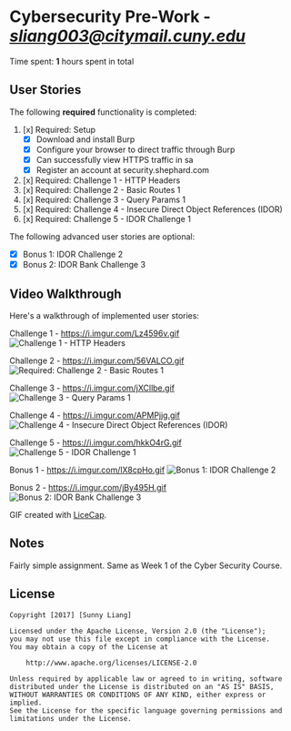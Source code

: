 # Cybersecurity Pre-Work - *sliang003@citymail.cuny.edu* 

Time spent: **1** hours spent in total 

## User Stories

The following **required** functionality is completed:

1. [x]  Required: Setup 
    -  [x]  Download and install Burp
    -  [x]  Configure your browser to direct traffic through Burp
    -  [x]  Can successfully view HTTPS traffic in sa
    -  [x]  Register an account at security.shephard.com
  
2. [x]  Required: Challenge 1 - HTTP Headers
3. [x]  Required: Challenge 2 - Basic Routes 1
4. [x]  Required: Challenge 3 - Query Params 1
5. [x]  Required: Challenge 4 - Insecure Direct Object References (IDOR)
6. [x]  Required: Challenge 5 - IDOR Challenge 1 

The following advanced user stories are optional:

* [x]  Bonus 1: IDOR Challenge 2 
* [x]  Bonus 2: IDOR Bank Challenge 3

## Video Walkthrough

Here's a walkthrough of implemented user stories:

Challenge 1 - https://i.imgur.com/Lz4596v.gif
<img src='https://i.imgur.com/Lz4596v.gif' title='Challenge 1 - HTTP Headers' width='' alt='Challenge 1 - HTTP Headers' />

Challenge 2 - https://i.imgur.com/56VALCO.gif
<img src='https://i.imgur.com/56VALCO.gif' title='Required: Challenge 2 - Basic Routes 1' width='' alt='Required: Challenge 2 - Basic Routes 1' />

Challenge 3 - https://i.imgur.com/jXCllbe.gif
<img src='https://i.imgur.com/jXCllbe.gif' title='Challenge 3 - Query Params 1' width='' alt='Challenge 3 - Query Params 1' />

Challenge 4 - https://i.imgur.com/APMPjjg.gif
<img src='https://i.imgur.com/APMPjjg.gif' title='Challenge 4 - Insecure Direct Object References (IDOR)' width='' alt='Challenge 4 - Insecure Direct Object References (IDOR)' />

Challenge 5 - https://i.imgur.com/hkkO4rG.gif
<img src='https://i.imgur.com/hkkO4rG.gif' title='Challenge 5 - IDOR Challenge 1 ' width='' alt='Challenge 5 - IDOR Challenge 1 ' />

Bonus 1 - https://i.imgur.com/lX8cpHo.gif
<img src='https://i.imgur.com/lX8cpHo.gif' title='' width='Bonus 1: IDOR Challenge 2 ' alt='Bonus 1: IDOR Challenge 2 ' />

Bonus 2 - https://i.imgur.com/jBy495H.gif
<img src='https://i.imgur.com/jBy495H.gif' title='Bonus 2: IDOR Bank Challenge 3' width='' alt='Bonus 2: IDOR Bank Challenge 3' />

GIF created with [LiceCap](http://www.cockos.com/licecap/).

## Notes

Fairly simple assignment. Same as Week 1 of the Cyber Security Course.

## License

    Copyright [2017] [Sunny Liang]

    Licensed under the Apache License, Version 2.0 (the "License");
    you may not use this file except in compliance with the License.
    You may obtain a copy of the License at

        http://www.apache.org/licenses/LICENSE-2.0

    Unless required by applicable law or agreed to in writing, software
    distributed under the License is distributed on an "AS IS" BASIS,
    WITHOUT WARRANTIES OR CONDITIONS OF ANY KIND, either express or implied.
    See the License for the specific language governing permissions and
    limitations under the License.
